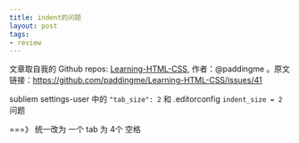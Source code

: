 ```yaml
---
title: indent的问题
layout: post
tags:
- review
---
```



 文章取自我的 Github  repos: [Learning-HTML-CSS](https://github.com/paddingme/Learning-HTML-CSS), 作者：@paddingme 。原文链接：https://github.com/paddingme/Learning-HTML-CSS/issues/41

subliem  settings-user 中的 	`"tab_size": 2` 和 .editorconfig `indent_size = 2` 问题


===》 统一改为 一个 tab 为 4个 空格 